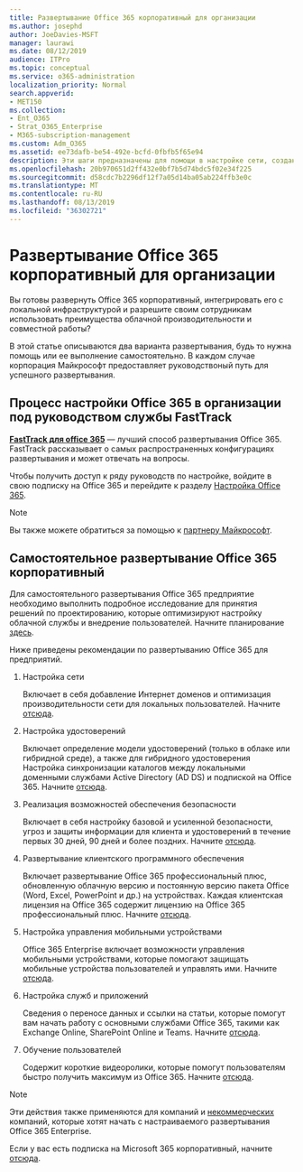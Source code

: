 ```yaml
---
title: Развертывание Office 365 корпоративный для организации
ms.author: josephd
author: JoeDavies-MSFT
manager: laurawi
ms.date: 08/12/2019
audience: ITPro
ms.topic: conceptual
ms.service: o365-administration
localization_priority: Normal
search.appverid:
- MET150
ms.collection:
- Ent_O365
- Strat_O365_Enterprise
- M365-subscription-management
ms.custom: Adm_O365
ms.assetid: ee73dafb-be54-492e-bcfd-0fbfb5f65e94
description: Эти шаги предназначены для помощи в настройке сети, создании удостоверений, развертывании Office 365 профессиональный плюс, переносе данных и помощи пользователям в Организации начать использовать Office 365.
ms.openlocfilehash: 20b970651d2ff432e0bf7b5d74bdc5f02e34f225
ms.sourcegitcommit: d58cdc7b2296df12f7a05d14ba05ab224ffb3e0c
ms.translationtype: MT
ms.contentlocale: ru-RU
ms.lasthandoff: 08/13/2019
ms.locfileid: "36302721"
---
```

# <a name="deploy-office-365-enterprise-for-your-organization"></a>Развертывание Office 365 корпоративный для организации

Вы готовы развернуть Office 365 корпоративный, интегрировать его с локальной инфраструктурой и разрешите своим сотрудникам использовать преимущества облачной производительности и совместной работы?

В этой статье описываются два варианта развертывания, будь то нужна помощь или ее выполнение самостоятельно. В каждом случае корпорация Майкрософт предоставляет руководствоный путь для успешного развертывания.

## <a name="guided-enterprise-office-365-setup-process-with-fasttrack"></a>Процесс настройки Office 365 в организации под руководством службы FastTrack

**[FastTrack для office 365](https://docs.microsoft.com/fasttrack/O365-fasttrack-benefit-for-office-365)** — лучший способ развертывания Office 365. FastTrack рассказывает о самых распространенных конфигурациях развертывания и может отвечать на вопросы. 

Чтобы получить доступ к ряду руководств по настройке, войдите в свою подписку на Office 365 и перейдите к разделу [Настройка Office 365](https://aka.ms/o365fasttrack).

>[!Note]
>Вы также можете обратиться за помощью к [партнеру Майкрософт](https://www.microsoft.com/solution-providers/home).
>

## <a name="self-deployment-of-office-365-enterprise"></a>Самостоятельное развертывание Office 365 корпоративный

Для самостоятельного развертывания Office 365 предприятие необходимо выполнить подробное исследование для принятия решений по проектированию, которые оптимизируют настройку облачной службы и внедрение пользователей. Начните планирование [здесь](get-your-organization-ready-for-office-365.md).

Ниже приведены рекомендации по развертыванию Office 365 для предприятий.

1. Настройка сети

   Включает в себя добавление Интернет доменов и оптимизация производительности сети для локальных пользователей. Начните [отсюда](set-up-network-for-office-365.md).
 
2. Настройка удостоверений

   Включает определение модели удостоверений (только в облаке или гибридной среде), а также для гибридного удостоверения Настройка синхронизации каталогов между локальными доменными службами Active Directory (AD DS) и подпиской на Office 365. Начните [отсюда](protect-your-global-administrator-accounts.md).

3. Реализация возможностей обеспечения безопасности

   Включает в себя настройку базовой и усиленной безопасности, угроз и защиты информации для клиента и удостоверений в течение первых 30 дней, 90 дней и более поздних. Начните [отсюда](https://docs.microsoft.com/office365/securitycompliance/security-roadmap).
 
4. Развертывание клиентского программного обеспечения

   Включает развертывание Office 365 профессиональный плюс, обновленную облачную версию и постоянную версию пакета Office (Word, Excel, PowerPoint и др.) на устройствах. Каждая клиентская лицензия на Office 365 содержит лицензию на Office 365 профессиональный плюс. Начните [отсюда](https://docs.microsoft.com/DeployOffice/deployment-guide-for-office-365-proplus).
 
5. Настройка управления мобильными устройствами

   Office 365 Enterprise включает возможности управления мобильными устройствами, которые помогают защищать мобильные устройства пользователей и управлять ими. Начните [отсюда](https://support.office.com/article/set-up-mobile-device-management-mdm-in-office-365-dd892318-bc44-4eb1-af00-9db5430be3cd).
 
6. Настройка служб и приложений

   Сведения о переносе данных и ссылки на статьи, которые помогут вам начать работу с основными службами Office 365, такими как Exchange Online, SharePoint Online и Teams. Начните [отсюда](configure-services-and-applications.md).
 
7. Обучение пользователей

   Содержит короткие видеоролики, которые помогут пользователям быстро получить максимум из Office 365. Начните [отсюда](https://docs.microsoft.com/office365/admin/admin-overview/get-started-with-office-365#training-resources-for-your-users).
 

>[!Note]
>Эти действия также применяются для компаний и [некоммерческих](https://go.microsoft.com/fwlink/?LinkId=627221) компаний, которые хотят начать с настраиваемого развертывания Office 365 Enterprise. 
>

Если у вас есть подписка на Microsoft 365 корпоративный, начните [отсюда](https://docs.microsoft.com/microsoft-365/enterprise/deploy-microsoft-365-enterprise).
